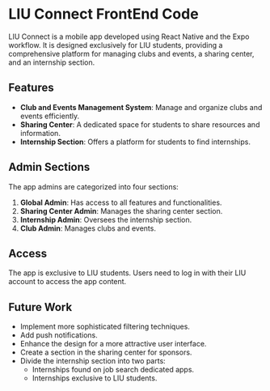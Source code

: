 # LIU Connect FrontEnd Code

LIU Connect is a mobile app developed using React Native and the Expo workflow. It is designed exclusively for LIU students, providing a comprehensive platform for managing clubs and events, a sharing center, and an internship section.

## Features

- **Club and Events Management System**: Manage and organize clubs and events efficiently.
- **Sharing Center**: A dedicated space for students to share resources and information.
- **Internship Section**: Offers a platform for students to find internships.

## Admin Sections

The app admins are categorized into four sections:

1. **Global Admin**: Has access to all features and functionalities.
2. **Sharing Center Admin**: Manages the sharing center section.
3. **Internship Admin**: Oversees the internship section.
4. **Club Admin**: Manages clubs and events.

## Access

The app is exclusive to LIU students. Users need to log in with their LIU account to access the app content.

## Future Work

- Implement more sophisticated filtering techniques.
- Add push notifications.
- Enhance the design for a more attractive user interface.
- Create a section in the sharing center for sponsors.
- Divide the internship section into two parts:
  - Internships found on job search dedicated apps.
  - Internships exclusive to LIU students.
